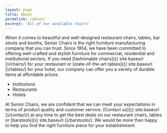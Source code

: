 ```yaml
---
layout: page
title: About
permalink: /about/
excerpt: 'All of our available chairs'
---
```


When it comes to beautiful and well-designed restaurant chairs, tables, bar stools and booths, Senior Chairs is the right furniture manufacturing company that you can trust. Since 1954, we have been committed to offering well-crafted and stylish furniture for commercial, residential and institutional sectors. If you need [fashionable chairs]({{ site.baseurl }}/chairs/) for your restaurant or [state-of-the-art tables]({{ site.baseurl }}/tables/) for your hotel, our company can offer you a variety of durable items at affordable prices.

- Institutions
- Restaurants
- Hotels

At Senior Chairs, we are confident that we can meet your expectations in terms of product quality and customer service. [Contact us]({{ site.baseurl }}/contact/) at any time to get the best deals on our restaurant chairs, tables or [barstools]({{ site.baseurl }}/barstools/). We would be more than happy to help you find the right furniture piece for your establishment.

